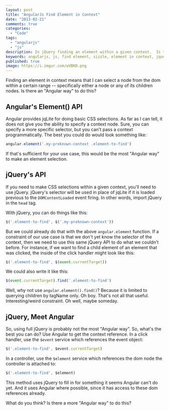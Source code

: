 ```yaml
---
layout: post
title: "AngularJs Find Element in Context"
date: "2013-02-21"
comments: true
categories:
  - "Code"
tags:
  - "angularjs"
  - "js"
description: In jQuery finding an element within a given context.  Is there an "Angular way" to do the same thing?  Here's one.
keywords: angularjs, js, find element, sizzle, element in context, jquery
published: true
image: https://i.imgur.com/wVBKD.png
---
```


Finding an element in context means that I can select a node from the dom within a certain range -- specifically either a node or any of its children nodes.  Is there an "Angular way" to do this?

<!--more-->

## Angular's Element() API

Angular provides jqLite for doing basic CSS selections.  As far as I can tell, it does not give you the ability to specify a context node.  Sure, you can specify a more specific selector, but you can't pass a context programmatically.  The best you could do would look something like:

```js
angular.element('.my-preknown-context .element-to-find')
```

If that's sufficient for your use case, this would be the most "Angular way" to make an element selection.

## jQuery's API

If you need to make CSS selections within a given context, you'll need to use jQuery.  jQuery's selector will be used in place of jqLite if it is loaded previous to the `DOMContentLoaded` event firing.  In other words, import jQuery in the `head` tag.

With jQuery, you can do things like this:

```js
$('.element-to-find', $('.my-preknown-context'))
```

But we could already do that with the above `angular.element` function.  If a constraint of our use case is that we don't yet know the selector of the context, then we need to  use this same jQuery API to do what we couldn't before.  For instance, if we want to find a child element of an element that was clicked, the inside of the click handler might look like this:

```js
$('.element-to-find', $(event.currentTarget))
```

We could also write it like this:

```js
$(event.currentTarget).find('.element-to-find')
```

Well, why not use `angular.element().find()`?  Because it is limited to querying children by tagName only.  Oh boy.  That's not all that useful.  Interesting/weird constraint.  Oh well, maybe someday.

## jQuery, Meet Angular

So, using full jQuery is probably not the most "Angular way".  So, what's the best you can do?  Use Angular to get the context reference.  In a click handler, use the `$event` service which references the event object:

```js
$('.element-to-find', $event.currentTarget)
```

In a controller, use the `$element` service which references the dom node the controller is attached to:

```js
$('.element-to-find', $element)
```

This method uses jQuery to fill in for something it seems Angular can't do yet.  And it uses Angular where possible, since it has access to these dom references already.

What do you think?  Is there a more "Angular way" to do this?
